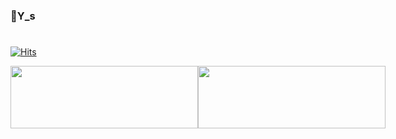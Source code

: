 ### 👋Y_s
#
<!--
**WeeYoungSeok/WeeYoungSeok** is a ✨ _special_ ✨ repository because its `README.md` (this file) appears on your GitHub profile.

Here are some ideas to get you started:

- 🔭 I’m currently working on ...
- 🌱 I’m currently learning ...
- 👯 I’m looking to collaborate on ...
- 🤔 I’m looking for help with ...
- 💬 Ask me about ...
- 📫 How to reach me: ...
- 😄 Pronouns: ...
- ⚡ Fun fact: ...
-->
[![Hits](https://hits.seeyoufarm.com/api/count/incr/badge.svg?url=https%3A%2F%2Fgithub.com%2FWeeYoungSeok&count_bg=%2379C83D&title_bg=%23555555&icon=&icon_color=%23E7E7E7&title=hits&edge_flat=false)](https://hits.seeyoufarm.com)
<br/>


<div align="left" height=100>
  <div style="display: flex;" height=100>
    <img style="float:left;" src="https://github-readme-stats.vercel.app/api?username=WeeYoungSeok" height=100 width=300/>
    <img style="float:left;" src="https://github-readme-stats.vercel.app/api/top-langs/?username=WeeYoungSeok&layout=compact&theme=tokyonight" height=100 width=300/>
  </div>
</div>

